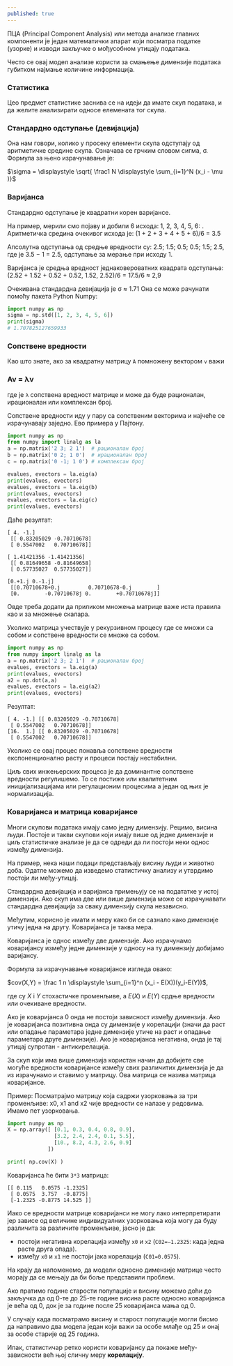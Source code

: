 ```yaml
---
published: true
---
```


ПЦА (Principal Component Analysis) или метода анализе главних компоненти је један математички апарат који посматра податке (узорке) и изводи закључке о мођусобном утицају података. 

Често се овај модел анализе користи за смањење димензије података губитком најмање количине информација. 


### Статистика

Цео предмет статистике заснива се на идеји да имате скуп података, и да желите анализирати односе елемената тог скупа.

### Стандардно одступање (девијација)

Она нам говори, колико у просеку елементи скупа одступају од аритметичке средине скупа. Означава се грчким словом сигма, σ. Формула за њено израчунавање је: 

$\sigma = \displaystyle \sqrt{ \frac1 N \displaystyle \sum_{i=1}^N (x_i - \mu )}$ 
 

### Варијанса

Стандардно одступање је квадратни корен варијансе. 

На пример, мерили смо појаву и добили 6 исхода: 1, 2, 3, 4, 5, 6: . Аритметичка средина очекивог исхода је:  (1 + 2 + 3 + 4 + 5 + 6)/6 = 3.5

Апсолутна одступања од средње вредности су:  2.5; 1.5; 0.5; 0.5; 1.5; 2.5,
где је 3.5 − 1 = 2.5, одступање за мерање при исходу 1.
 
Варијанса је средња вредност једнаковероватних квадрата одступања: 
(2.52 + 1.52 + 0.52 + 0.52, 1.52, 2.52)/6 = 17.5/6 ≈ 2,9 

Очекивана стандардна девијација је σ ≈ 1.71
Она се може рачунати помоћу пакета Python Numpy:

```python
import numpy as np
sigma = np.std([1, 2, 3, 4, 5, 6])
print(sigma)
# 1.707825127659933
```


### Сопствене вредности 

Као што знате, ако за квадратну матрицу `А` помножену вектором `v` важи

### Av = λv

где је `λ` сопствена вредност матрице и може да буде рационалан, ирационалан или комплексан број.

Сопствене вредности иду у пару са сопственим векторима и најчеће се израчунавају заједно. Ево примера у Пајтону.

```python
import numpy as np
from numpy import linalg as la
a = np.matrix('2 3; 2 1')  # рационалан број
b = np.matrix('0 2; 1 0')  # ирационалан број
c = np.matrix('0 -1; 1 0') # комплексан број

evalues, evectors = la.eig(a)
print(evalues, evectors)
evalues, evectors = la.eig(b)
print(evalues, evectors)
evalues, evectors = la.eig(c)
print(evalues, evectors)
```
Даће резултат:

```
[ 4. -1.] 
 [[ 0.83205029 -0.70710678]
 [ 0.5547002   0.70710678]] 

[ 1.41421356 -1.41421356] 
 [[ 0.81649658 -0.81649658]
 [ 0.57735027  0.57735027]] 

[0.+1.j 0.-1.j] 
 [[0.70710678+0.j         0.70710678-0.j        ]
 [0.        -0.70710678j 0.        +0.70710678j]] 
```

Овде треба додати да приликом множења матрице важе иста правила као и за множење скалара. 

Уколико матрица учествује у рекурзивном процесу где се множи са собом и сопствене вредности се множе са собом.


```python
import numpy as np
from numpy import linalg as la
a = np.matrix('2 3; 2 1')  # рационалан број
evalues, evectors = la.eig(a)
print(evalues, evectors)
a2 = np.dot(a,a)
evalues, evectors = la.eig(a2)
print(evalues, evectors)
```

Резултат:
```
[ 4. -1.] [[ 0.83205029 -0.70710678]
 [ 0.5547002   0.70710678]]
[16.  1.] [[ 0.83205029 -0.70710678]
 [ 0.5547002   0.70710678]]
```

Уколико се овај процес понавља сопствене вредности експоненционално расту и процеси постају нестабилни.

Циљ свих инжењерских процеса је да доминантне сопствене вредности регулишемо. То се постиже или квалитетним иницијализацијама или регулационим процесима а један од њих је нормализација.


### Коваријанса и матрица коваријансе

Многи скупови података имају само једну димензију. Рецимо, висина људи. Постоје и такви скупови који имају више од једне димензије и циљ статистичке анализе је да се одреди да ли постоји неки однос између димензија.

На пример, нека наши подаци представљају висину људи и животно доба. Одатле можемо да изведемо статистичку анализу и утврдимо постоји ли међу-утицај.

Стандардна девијација и варијанса примењују се на подататке у истој димензији. Ако скуп има две или више димензија може се израчунавати стандардна девијација за сваку димензију скупа независно. 

Међутим, корисно је имати и меру како би се сазнало како димензије утичу једна на другу. Коваријанса је таква мера.

Коваријанса је однос између две димензије. Ако израчунамо коваријансу између једне димензије у односу на ту димензију добијамо варијансу.

Формула за израчунавање коваријансе изгледа овако:

$cov(X,Y) = \frac 1 n \displaystyle \sum_{i=1}^n (x_i - E(X))(y_i-E(Y))$, 

где су $X$ i $Y$ стохастичке променљиве, а $E(X)$ и $E(Y)$ срдње вредности или очекиване вредности.


Ако је коваријанса 0 онда не постоји зависност између димензија. Ако је коваријанса позитивна онда су димензије у корелацији (значи да раст или опадање параметара једне димензије утиче на раст и опадање параметара друге димензије). Ако је коваријанса негативна, онда је тај утицај супротан - антикирелација.

За скуп који има више димензија користан начин да добијете све могуће вредности коваријансе између свих различитих димензија је да из израчунамо и ставимо у матрицу. Ова матрица се назива матрица коваријансе.

Пример:
Посматрајмо матрицу која садржи узорковања за три променљиве: x0, x1 and x2 чије вредности се налазе у редовима. Имамо пет узорковања.

```python
import numpy as np
X = np.array([ [0.1, 0.3, 0.4, 0.8, 0.9],
               [3.2, 2.4, 2.4, 0.1, 5.5],
               [10., 8.2, 4.3, 2.6, 0.9]
             ])

print( np.cov(X) )
```
Коваријанса ће бити `3*3` матрица:
```
[[ 0.115   0.0575 -1.2325]
 [ 0.0575  3.757  -0.8775]
 [-1.2325 -0.8775 14.525 ]]
```
 
Иако се вредности матрице коваријанси не могу лако интерпретирати јер зависе од величине индивидуалних узорковања која могу да буду различита за различите променљиве, јасно је да:

* постоји негативна корелација између `x0` и `x2` (`C02=−1.2325`: када једна расте друга опада).
* између `x0` и `x1` не постоји јака корелација (`C01=0.0575`).

На крају да напоменемо, да модели односно димензије матрице често морају да се мењају да би боље представили проблем.

Ако пратимо године старости популације и висину можемо доћи до закључка да од 0-те до 25-те године висина расте односно коваријанса је већа од 0, док је за године после 25 коваријанса мања од 0. 

У случају када посматрамо висину и старост популације могли бисмо да направимо два модела један који важи за особе млађе од 25 и онај за особе старије од 25 година.

Ипак, статистичар ретко користи коваријансу да покаже међу-зависности већ њој сличну меру **корелацију**.



